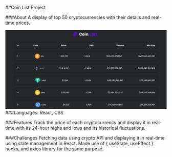 ##Coin List Project

###About
A display of top 50 cryptocurrencies with their details and real-time prices.

<img src='./public/coinlist.png'>
###Languages: React, CSS

###Features
Track the price of each cryptocurrency and display it in real-time with its 24-hour highs and lows and its historical fluctuations.

###Challenges
Fetching data using crypto API and displaying it in real-time using state management in React. Made use of { useState, useEffect } hooks, and axios library for the same purpose.
